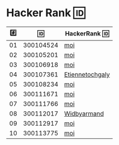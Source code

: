 # Hacker Rank :id:

|:hash:| :id:      | HackerRank :id: |
|------|-----------|-------------------------|
| 01   | 300104524 | [moi](https://hackerrank.com/moi)         |
| 02   | 300105201 | [moi](https://hackerrank.com/moi)         |
| 03   | 300106918 | [moi](https://hackerrank.com/moi)         |
| 04   | 300107361 | [Etiennetochgaly](https://hackerrank.com/Etiennetochgaly)         |
| 05   | 300108234 | [moi](https://hackerrank.com/moi)         |
| 06   | 300111671 | [moi](https://hackerrank.com/moi)         |
| 07   | 300111766 | [moi](https://hackerrank.com/moi)         |
| 08   | 300112017 | [Widbyarmand](https://hackerrank.com/moi)         |
| 09   | 300112917 | [moi](https://hackerrank.com/moi)         |
| 10   | 300113775 | [moi](https://hackerrank.com/moi)         |
